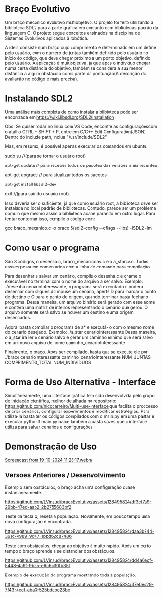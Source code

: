 # Braço Evolutivo

Um braço mecânico evolutivo multiobjetivo. O projeto foi feito utilizando a biblioteca SDL2 para a parte gráfica em conjunto com bibliotecas padrão da linguagem C.
O projeto segue conceitos ensinados na disciplina de Sistemas Evolutivos aplicados à robótica.

A ideia consiste num braço cujo comprimento é determinado em um define pelo usuário, com o número de juntas também definido pelo usuário no início do código,
que deve chegar próximo a um ponto objetivo, definido pelo usuário. A aplicação é multiobjetiva, já que após o indivíduo chegar numa certa distância do objetivo,
também se considera a sua menor distância a algum obstáculo como parte da pontuação(A descrição da avaliação no código é mais precisa).

# Instalando SDL2

Uma análise mais completa de como instalar a bilbioteca pode ser encontrada em https://wiki.libsdl.org/SDL2/Installation .

Obs:  Se quiser rodar no linux com VS Code, encontre as configuraçõescom o atalho CTRL + SHIFT + P, entre em C/C++ Edit Configuration(JSON). Dentro do include path, inclua "/usr/include/SDL2"

Mas, em resumo, é possível apenas executar os comandos em ubuntu:


sudo su  //(para se tornar o usuário root)

apt-get update // para receber todos os pacotes das versões mais recentes

apt-get upgrade // para atualizar todos os pacotes

apt-get install libsdl2-dev


exit //(para sair do usuario root)

Isso deveria ser o suficiente, já que como usuário root, a biblioteca deve ser instalada no local padrão de bibliotecas. Contudo, 
parece ser um problema comum que mesmo assim a biblioteca acabe parando em outro lugar. Para tentar contornar isso,
compile o código com:

gcc braco_mecanico.c -o braco $(sdl2-config --cflags --libs) -lSDL2 -lm

# Como usar o programa

São 3 códigos, o desenha.c, braco_mecanicoav.c e o a_starav.c. Todos essses possuem comentarios com a linha de comando para compilação.

Para desenhar e salvar um cenário, compile o desenha.c e chame o executável no terminal com o nome do arquivo a ser salvo.
Exemplo: ./desenha cenarioInteressante, o programa será executado e podera desenhar com cliques do mouse um cenário, aperte D para marcar o ponto de destino e O para o ponto de origem, quando terminar basta fechar o programa.
Dessa maneira, um arquivo binário será gerado com esse nome e conterá uma matriz de inteiros representando o cenário que gerou. O arquivo somente será salvo se houver um destino e uma origem desenhados.

Agora, basta compilar o programa de a* e executá-lo com o mesmo nome do cenario desejado.
Exemplo: ./a_star cenarioInteressante
Dessa maneira, o a_star irá ler o cenário salvo e gerar um caminho mínimo que será salvo em um novo arquivo de nome caminho_cenarioInteressante

Finalmente, o braço. Após ser compilado, basta que se execute ele por ./braco cenarioInteressante caminho_cenarioInteressante NUM_JUNTAS COMPRIMENTO_TOTAL NUM_INDIVIDUOS

# Forma de Uso Alternativa - Interface

Simultâneamente, uma interface gráfica tem sido desenvolvida pelo grupo de iniciação científica, melhor detalhada no repositório: https://github.com/nicocarreiro/Multi-use-Interface que facilita o proccesso de criar cenários, configurar experimentos e modificar estratégias. Para utiliza-la basta ter os códigos compilados com o main.py em uma pastar e executar python3 main.py
baixe também a pasta saves que a interface utiliza para salvar cenarios e configurações

# Demonstração de Uso

[Screencast from 19-10-2024 11:28:17.webm](https://github.com/user-attachments/assets/254b567d-6515-426e-9c20-9d60a85b3593)


## Versões Anteriores / Desenvolvimento

Exemplo sem obstáculos, o braço acha uma configuração quase instantaneamente.

https://github.com/LVinaud/bracoEvolutivo/assets/128495824/df3cf7a9-29bb-47ed-aab2-2b2755683bf2



Teste da tecla Q, reseta a população. Novamente, em pouco tempo uma nova configuração é encontrada.

https://github.com/LVinaud/bracoEvolutivo/assets/128495824/daa3b244-391c-4989-9d47-1bbd62c87486



Teste com obstáculos, chegar ao objetivo é muito rápido. Após um certo tempo o braço aprende a se distanciar dos obstáculos.

https://github.com/LVinaud/bracoEvolutivo/assets/128495824/dd4a6ecf-5448-4a9f-9b55-e6c6c30fb351


Exemplo de execução do programa mostrando toda a população.

https://github.com/LVinaud/bracoEvolutivo/assets/128495824/37e0ec29-7f43-4ccf-aba3-525bddbc23be





